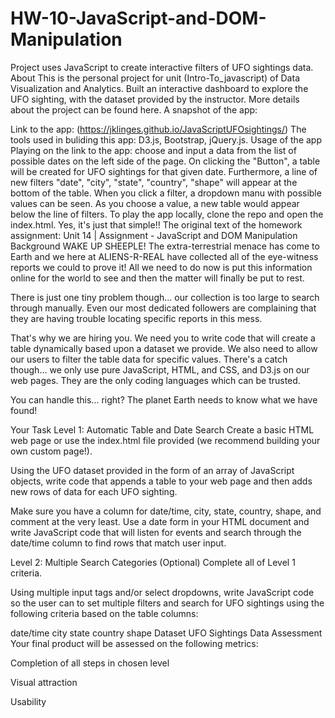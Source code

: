 # HW-10-JavaScript-and-DOM-Manipulation
Project uses JavaScript to create interactive filters of UFO sightings data.
About
This is the personal project for unit (Intro-To_javascript) of Data Visualization and Analytics.
Built an interactive dashboard to explore the UFO sighting, with the dataset provided by the instructor. More details about the project can be found here.
A snapshot of the app:


Link to the app: (https://jklinges.github.io/JavaScriptUFOsightings/)
The tools used in buliding this app: D3.js, Bootstrap, jQuery.js.
Usage of the app
Playing on the link to the app: choose and input a data from the list of possible dates on the left side of the page. On clicking the "Button", a table will be created for UFO sightings for that given date. Furthermore, a line of new filters "date", "city", "state", "country", "shape" will appear at the bottom of the table. When you click a filter, a dropdown manu with possible values can be seen. As you choose a value, a new table would appear below the line of filters.
To play the app locally, clone the repo and open the index.html. Yes, it's just that simple!!
The original text of the homework assignment:
Unit 14 | Assignment - JavaScript and DOM Manipulation
Background
WAKE UP SHEEPLE! The extra-terrestrial menace has come to Earth and we here at ALIENS-R-REAL have collected all of the eye-witness reports we could to prove it! All we need to do now is put this information online for the world to see and then the matter will finally be put to rest.

There is just one tiny problem though... our collection is too large to search through manually. Even our most dedicated followers are complaining that they are having trouble locating specific reports in this mess.

That's why we are hiring you. We need you to write code that will create a table dynamically based upon a dataset we provide. We also need to allow our users to filter the table data for specific values. There's a catch though... we only use pure JavaScript, HTML, and CSS, and D3.js on our web pages. They are the only coding languages which can be trusted.

You can handle this... right? The planet Earth needs to know what we have found!

Your Task
Level 1: Automatic Table and Date Search
Create a basic HTML web page or use the index.html file provided (we recommend building your own custom page!).

Using the UFO dataset provided in the form of an array of JavaScript objects, write code that appends a table to your web page and then adds new rows of data for each UFO sighting.

Make sure you have a column for date/time, city, state, country, shape, and comment at the very least.
Use a date form in your HTML document and write JavaScript code that will listen for events and search through the date/time column to find rows that match user input.

Level 2: Multiple Search Categories (Optional)
Complete all of Level 1 criteria.

Using multiple input tags and/or select dropdowns, write JavaScript code so the user can to set multiple filters and search for UFO sightings using the following criteria based on the table columns:

date/time
city
state
country
shape
Dataset
UFO Sightings Data
Assessment
Your final product will be assessed on the following metrics:

Completion of all steps in chosen level

Visual attraction

Usability
